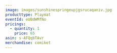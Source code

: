 ```yaml
---
image: images/sunshinespringeupjgsrucaqaniv.jpg
producttype: Playmat
eventId: eUBdWMfNo
pricings:
  - quantity: 1
    price: 65
asin: s-AFQqbTAvr
merchandise: comiket
---
```

